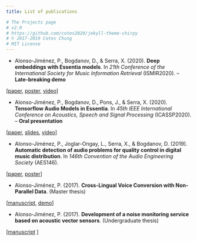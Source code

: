 ```yaml
---
title: List of publications

# The Projects page
# v2.0
# https://github.com/cotes2020/jekyll-theme-chirpy
# © 2017-2019 Cotes Chung
# MIT License
---
```



- Alonso-Jiménez, P., Bogdanov, D., & Serra, X. (2020). **Deep embeddings with Essentia models**. In *21th Conference of the International Society for Music Information Retrieval* (ISMIR2020). – **Late-breaking demo**

[[paper](https://repositori.upf.edu/handle/10230/45452), [poster](https://docs.google.com/presentation/d/11aQl6eOx9Dx_sNbSFTLEQ4K-ALYJuqWSweJ3fH3AVFI/edit?usp=sharing), [video]()]

- Alonso-Jiménez, P., Bogdanov, D., Pons, J., & Serra, X. (2020). **Tensorflow Audio Models in Essentia**. In *45th IEEE International Conference on Acoustics, Speech and Signal Processing* (ICASSP2020). – **Oral presentation**

[[paper](https://arxiv.org/abs/2003.07393), [slides](https://docs.google.com/presentation/d/1T7EMOhb4w1kJLQUv2_y5ADXlcckr0p6uy1dKcd-eRtY/edit?usp=sharing), [video](https://www.youtube.com/watch?v=25YPvwIC-aE)]

- Alonso-Jiménez, P., Joglar-Ongay, L., Serra, X., & Bogdanov, D. (2019). **Automatic detection of audio problems for quality control in digital music distribution**. In *146th Convention of the Audio Engineering Society* (AES146).

[[paper](http://www.aes.org/e-lib/browse.cfm?elib=20338), [poster](https://docs.google.com/presentation/d/1dk8sZ5F-b0A-Gw4t8eRwfGpVALBrpucCH9ABlME5Mik/edit?usp=sharing)]

- Alonso-Jiménez, P. (2017). **Cross-Lingual Voice Conversion with Non-Parallel Data**. (Master thesis)

[[manuscript](https://zenodo.org/record/1117153#.XIHRTIXgq00), [demo](https://palonso.github.io/voice-conversion-demo.github.io/)]

- Alonso-Jiménez, P. (2017). **Development of a noise monitoring service based on acoustic vector sensors**. (Undergraduate thesis)

[[manuscript](http://castor.det.uvigo.es:8080/xmlui/handle/123456789/168) ]
